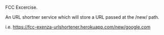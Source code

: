FCC Excercise.

An URL shortner service which will store a URL passed at the /new/ path.

i.e. https://fcc-exenza-urlshortener.herokuapp.com/new/google.com